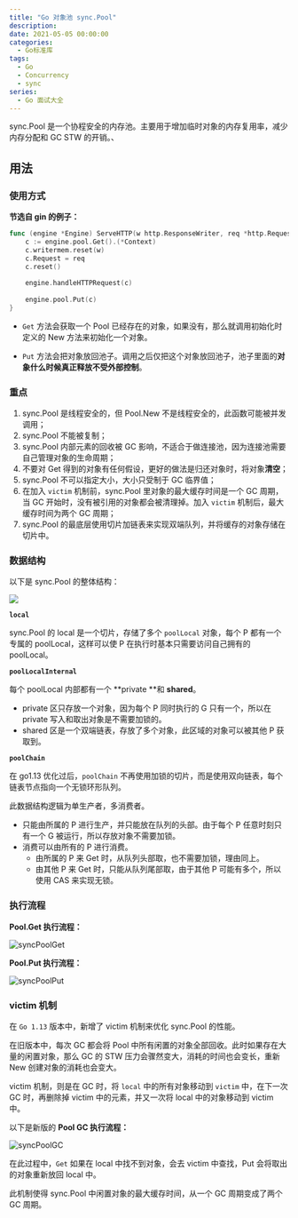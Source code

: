 ```yaml
---
title: "Go 对象池 sync.Pool"
description: 
date: 2021-05-05 00:00:00
categories:
  - Go标准库
tags:
  - Go
  - Concurrency
  - sync
series:	
  - Go 面试大全
---
```


sync.Pool 是一个协程安全的内存池。主要用于增加临时对象的内存复用率，减少内存分配和 GC STW 的开销。、

<!--more-->

## 用法

### 使用方式

**节选自 gin 的例子：**

```go
func (engine *Engine) ServeHTTP(w http.ResponseWriter, req *http.Request) {
    c := engine.pool.Get().(*Context)
    c.writermem.reset(w)
    c.Request = req
    c.reset()
  
    engine.handleHTTPRequest(c)
  
    engine.pool.Put(c)
}
```

- `Get` 方法会获取一个 Pool 已经存在的对象，如果没有，那么就调用初始化时定义的 New 方法来初始化一个对象。

- `Put` 方法会把对象放回池子。调用之后仅把这个对象放回池子，池子里面的**对象什么时候真正释放不受外部控制**。

### 重点

1. sync.Pool 是线程安全的，但 Pool.New 不是线程安全的，此函数可能被并发调用；
2. sync.Pool 不能被复制；
3. sync.Pool 内部元素的回收被 GC 影响，不适合于做连接池，因为连接池需要自己管理对象的生命周期；
4. 不要对 Get 得到的对象有任何假设，更好的做法是归还对象时，将对象**清空**；
5. sync.Pool 不可以指定⼤⼩，⼤⼩只受制于 GC 临界值；
6. 在加入 `victim` 机制前，sync.Pool 里对象的最⼤缓存时间是一个 GC 周期，当 GC 开始时，没有被引⽤的对象都会被清理掉。加入 `victim` 机制后，最大缓存时间为两个 GC 周期；
7. sync.Pool 的最底层使用切片加链表来实现双端队列，并将缓存的对象存储在切片中。

### 数据结构

以下是 sync.Pool 的整体结构：

![](../../../assets/go/syncPool.webp)

**`local`**

sync.Pool 的 local 是一个切片，存储了多个 `poolLocal` 对象，每个 P 都有一个专属的 poolLocal，这样可以使 P 在执行时基本只需要访问自己拥有的 poolLocal。

**`poolLocalInternal`**

每个 poolLocal 内部都有一个 **private **和 **shared**。

- private 区只存放一个对象，因为每个 P 同时执行的 G 只有一个，所以在 private 写入和取出对象是不需要加锁的。
- shared 区是一个双端链表，存放了多个对象，此区域的对象可以被其他 P 获取到。

**`poolChain`**

在 go1.13 优化过后，`poolChain` 不再使用加锁的切片，而是使用双向链表，每个链表节点指向一个无锁环形队列。

此数据结构逻辑为单生产者，多消费者。

- 只能由所属的 P 进行生产，并只能放在队列的头部。由于每个 P 任意时刻只有一个 G 被运行，所以存放对象不需要加锁。
- 消费可以由所有的 P 进行消费。
  - 由所属的 P 来 Get 时，从队列头部取，也不需要加锁，理由同上。
  - 由其他 P 来 Get 时，只能从队列尾部取，由于其他 P 可能有多个，所以使用 CAS 来实现无锁。

### 执行流程

**Pool.Get 执行流程：**

![syncPoolGet](../../../assets/go/syncPoolGet.webp)

**Pool.Put 执行流程：**

![syncPoolPut](../../../assets/go/syncPoolPut.webp)

### victim 机制

在 `Go 1.13` 版本中，新增了 victim 机制来优化 sync.Pool 的性能。

在旧版本中，每次 GC 都会将 Pool 中所有闲置的对象全部回收。此时如果存在大量的闲置对象，那么 GC 的 STW 压力会骤然变大，消耗的时间也会变长，重新 New 创建对象的消耗也会变大。

victim 机制，则是在 GC 时，将 `local` 中的所有对象移动到 `victim` 中，在下一次 GC 时，再删除掉 victim 中的元素，并又一次将 local 中的对象移动到 victim 中。

以下是新版的 **Pool GC 执行流程：**

![syncPoolGC](../../../assets/go/syncPoolGC.webp)

在此过程中，`Get` 如果在 local 中找不到对象，会去 victim 中查找，Put 会将取出的对象重新放回 local 中。

此机制使得 sync.Pool 中闲置对象的最大缓存时间，从一个 GC 周期变成了两个 GC 周期。